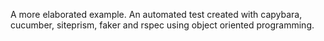 A more elaborated example.
An automated test created with capybara, cucumber, siteprism, faker and rspec using object oriented programming.
